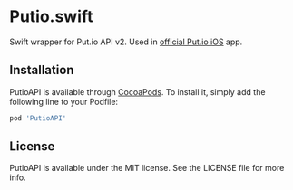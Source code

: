 # Putio.swift

Swift wrapper for Put.io API v2. Used in [official Put.io iOS](https://itunes.apple.com/us/app/put-io/id1260479699?mt=8) app.

## Installation

PutioAPI is available through [CocoaPods](https://cocoapods.org/pods/PutioAPI). To install
it, simply add the following line to your Podfile:

```ruby
pod 'PutioAPI'
```

## License

PutioAPI is available under the MIT license. See the LICENSE file for more info.
